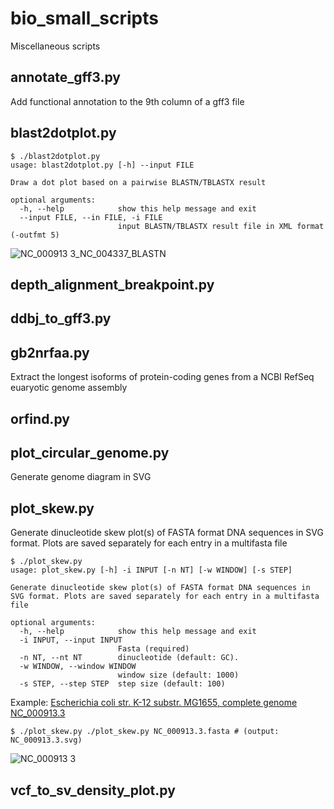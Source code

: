 # bio_small_scripts
Miscellaneous scripts

## annotate_gff3.py
Add functional annotation to the 9th column of a gff3 file

## blast2dotplot.py 
```
$ ./blast2dotplot.py
usage: blast2dotplot.py [-h] --input FILE

Draw a dot plot based on a pairwise BLASTN/TBLASTX result

optional arguments:
  -h, --help            show this help message and exit
  --input FILE, --in FILE, -i FILE
                        input BLASTN/TBLASTX result file in XML format (-outfmt 5)
```
![NC_000913 3_NC_004337_BLASTN](https://user-images.githubusercontent.com/58936715/180001866-5f67723e-114d-42c1-aa75-8660e9aedba6.png)

## depth_alignment_breakpoint.py

## ddbj_to_gff3.py

## gb2nrfaa.py
Extract the longest isoforms of protein-coding genes from a NCBI RefSeq euaryotic genome assembly

## orfind.py

## plot_circular_genome.py
Generate genome diagram in SVG

## plot_skew.py
Generate dinucleotide skew plot(s) of FASTA format DNA sequences in SVG format. Plots are saved separately for each entry in a multifasta file
```
$ ./plot_skew.py
usage: plot_skew.py [-h] -i INPUT [-n NT] [-w WINDOW] [-s STEP]

Generate dinucleotide skew plot(s) of FASTA format DNA sequences in SVG format. Plots are saved separately for each entry in a multifasta file

optional arguments:
  -h, --help            show this help message and exit
  -i INPUT, --input INPUT
                        Fasta (required)
  -n NT, --nt NT        dinucleotide (default: GC).
  -w WINDOW, --window WINDOW
                        window size (default: 1000)
  -s STEP, --step STEP  step size (default: 100)
```
Example: [Escherichia coli str. K-12 substr. MG1655, complete genome NC_000913.3](https://www.ncbi.nlm.nih.gov/nuccore/NC_000913.3?report=fasta)
```
$ ./plot_skew.py ./plot_skew.py NC_000913.3.fasta # (output: NC_000913.3.svg)
```
![NC_000913 3](https://user-images.githubusercontent.com/58936715/180006455-c88b7461-6796-4517-aec3-b75281620441.png)

## vcf_to_sv_density_plot.py
